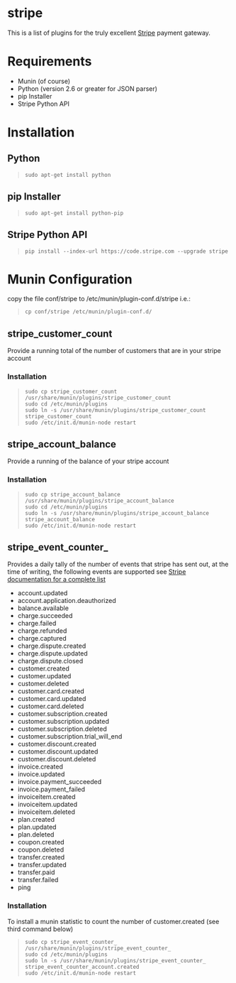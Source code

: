 stripe
======

This is a list of plugins for the truly excellent [Stripe](http://www.stripe.com) 
payment gateway.

Requirements
============

 - Munin (of course)
 - Python (version 2.6 or greater for JSON parser)
 - pip Installer
 - Stripe Python API

Installation
============

## Python

>     sudo apt-get install python

## pip Installer

>     sudo apt-get install python-pip

## Stripe Python API
>     pip install --index-url https://code.stripe.com --upgrade stripe

Munin Configuration
===================

copy the file conf/stripe to /etc/munin/plugin-conf.d/stripe i.e.:

>     cp conf/stripe /etc/munin/plugin-conf.d/


## stripe_customer_count

Provide a running total of the number of customers that are in your stripe account

### Installation

>     sudo cp stripe_customer_count /usr/share/munin/plugins/stripe_customer_count
>     sudo cd /etc/munin/plugins
>     sudo ln -s /usr/share/munin/plugins/stripe_customer_count stripe_customer_count
>     sudo /etc/init.d/munin-node restart

## stripe_account_balance

Provide a running of the balance of your stripe account

### Installation

>     sudo cp stripe_account_balance /usr/share/munin/plugins/stripe_account_balance
>     sudo cd /etc/munin/plugins
>     sudo ln -s /usr/share/munin/plugins/stripe_account_balance stripe_account_balance
>     sudo /etc/init.d/munin-node restart

## stripe_event_counter_

Provides a daily tally of the number of events that stripe has sent out, at the time
of writing, the following events are supported see [Stripe documentation for a complete list](https://stripe.com/docs/api/python#list_events)

 
 - account.updated
 - account.application.deauthorized
 - balance.available
 - charge.succeeded
 - charge.failed
 - charge.refunded
 - charge.captured
 - charge.dispute.created
 - charge.dispute.updated
 - charge.dispute.closed
 - customer.created
 - customer.updated
 - customer.deleted
 - customer.card.created
 - customer.card.updated
 - customer.card.deleted
 - customer.subscription.created
 - customer.subscription.updated
 - customer.subscription.deleted
 - customer.subscription.trial_will_end
 - customer.discount.created
 - customer.discount.updated
 - customer.discount.deleted
 - invoice.created
 - invoice.updated
 - invoice.payment_succeeded
 - invoice.payment_failed
 - invoiceitem.created
 - invoiceitem.updated
 - invoiceitem.deleted
 - plan.created
 - plan.updated
 - plan.deleted
 - coupon.created
 - coupon.deleted
 - transfer.created
 - transfer.updated
 - transfer.paid
 - transfer.failed
 - ping


### Installation

To install a munin statistic to count the number of customer.created (see third command below)

>     sudo cp stripe_event_counter_ /usr/share/munin/plugins/stripe_event_counter_
>     sudo cd /etc/munin/plugins
>     sudo ln -s /usr/share/munin/plugins/stripe_event_counter_ stripe_event_counter_account.created
>     sudo /etc/init.d/munin-node restart
